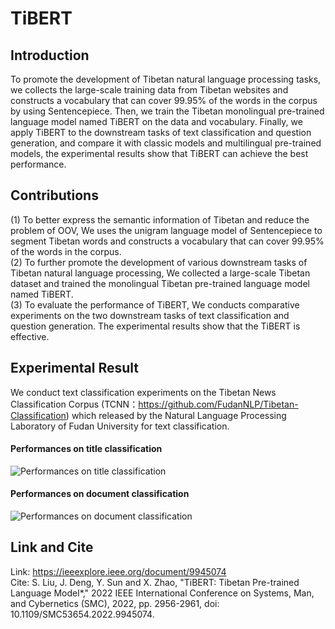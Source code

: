 # TiBERT
## Introduction
To promote the development of Tibetan natural language processing tasks, we collects the large-scale training data from Tibetan websites and constructs a vocabulary that can cover 99.95% of the words in the corpus by using Sentencepiece. Then, we train the Tibetan monolingual pre-trained language model named TiBERT on the data and vocabulary. Finally, we apply TiBERT to the downstream tasks of text classification and question generation, and compare it with classic models and multilingual pre-trained models, the experimental results show that TiBERT can achieve the best performance.

## Contributions
(1) To better express the semantic information of Tibetan and reduce the problem of OOV, We uses the unigram language model of Sentencepiece to segment Tibetan words and constructs a vocabulary that can cover 99.95% of the words in the corpus.  
(2) To further promote the development of various downstream tasks of Tibetan natural language processing, We collected a large-scale Tibetan dataset and trained the monolingual Tibetan pre-trained language model named TiBERT.  
(3) To evaluate the performance of TiBERT, We conducts comparative experiments on the two downstream tasks of text classification and question generation. The experimental results show that the TiBERT is effective.

## Experimental Result
We conduct text classification experiments on the Tibetan News Classification Corpus (TCNN：https://github.com/FudanNLP/Tibetan-Classification) which released by the Natural Language Processing Laboratory of Fudan University for text classification.  
#### Performances on title classification 
![Performances on title classification](https://github.com/user-attachments/assets/05661c27-bade-46f3-b3f5-544d5d45ac99)
#### Performances on document classification  
![Performances on document classification](https://github.com/user-attachments/assets/683479ee-a17a-4ab7-ac5c-65c80acffbce)


## Link and Cite
Link:  https://ieeexplore.ieee.org/document/9945074  
Cite:  S. Liu, J. Deng, Y. Sun and X. Zhao, "TiBERT: Tibetan Pre-trained Language Model*," 2022 IEEE International Conference on Systems, Man, and Cybernetics (SMC), 2022, pp. 2956-2961, doi: 10.1109/SMC53654.2022.9945074.
